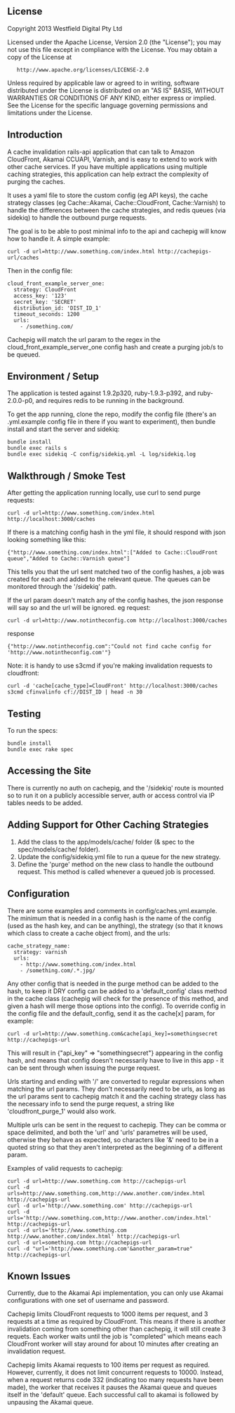 
License
---------------------------------------------
   Copyright 2013 Westfield Digital Pty Ltd
 
   Licensed under the Apache License, Version 2.0 (the "License");
   you may not use this file except in compliance with the License.
   You may obtain a copy of the License at
 
       http://www.apache.org/licenses/LICENSE-2.0
 
   Unless required by applicable law or agreed to in writing, software
   distributed under the License is distributed on an "AS IS" BASIS,
   WITHOUT WARRANTIES OR CONDITIONS OF ANY KIND, either express or implied.
   See the License for the specific language governing permissions and
   limitations under the License.
   


Introduction
---------------------------------------------

A cache invalidation rails-api application that can talk to Amazon CloudFront, Akamai CCUAPI, Varnish, and is easy to extend to work with other cache services. If you have multiple applications using multiple caching strategies, this application can help extract the complexity of purging the caches.

It uses a yaml file to store the custom config (eg API keys), the cache strategy classes (eg Cache::Akamai, Cache::CloudFront, Cache::Varnish) to handle the differences between the cache strategies, and redis queues (via sidekiq) to handle the outbound purge requests.

The goal is to be able to post minimal info to the api and cachepig will know how to handle it.
A simple example:
```
curl -d url=http://www.something.com/index.html http://cachepigs-url/caches
```
Then in the config file:
```
cloud_front_example_server_one:
  strategy: CloudFront
  access_key: '123'
  secret_key: 'SECRET'
  distribution_id: 'DIST_ID_1'
  timeout_seconds: 1200
  urls:
    - /something.com/
```
Cachepig will match the url param to the regex in the cloud_front_example_server_one config hash and create a purging job/s to be queued.

Environment / Setup
----------------------------------------------

The application is tested against 1.9.2p320, ruby-1.9.3-p392, and ruby-2.0.0-p0, and requires redis to be running in the background.

To get the app running, clone the repo, modify the config file (there's an .yml.example config file in there if you want to experiment), then bundle install and start the server and sidekiq:
```
bundle install
bundle exec rails s
bundle exec sidekiq -C config/sidekiq.yml -L log/sidekiq.log
```

Walkthrough / Smoke Test
----------------------------------------------

After getting the application running locally, use curl to send purge requests:
```
curl -d url=http://www.something.com/index.html http://localhost:3000/caches
```
If there is a matching config hash in the yml file, it should respond with json looking something like this:
```
{"http://www.something.com/index.html":["Added to Cache::CloudFront queue","Added to Cache::Varnish queue"]
```
This tells you that the url sent matched two of the config hashes, a job was created for each and added to the relevant queue.
The queues can be monitored through the '/sidekiq' path.

If the url param doesn't match any of the config hashes, the json response will say so and the url will be ignored.
eg request:
```
curl -d url=http://www.notintheconfig.com http://localhost:3000/caches
```
response
```
{"http://www.notintheconfig.com":"Could not find cache config for 'http://www.notintheconfig.com'"}
```
Note: it is handy to use s3cmd if you're making invalidation requests to cloudfront:

```
curl -d 'cache[cache_type]=CloudFront' http://localhost:3000/caches
s3cmd cfinvalinfo cf://DIST_ID | head -n 30
```


Testing
----------------------------------------------

To run the specs:
```
bundle install
bundle exec rake spec
```

Accessing the Site
----------------------------------------------

There is currently no auth on cachepig, and the '/sidekiq' route is mounted so to run it on a publicly accessible server, auth or access control via IP tables needs to be added.

Adding Support for Other Caching Strategies
----------------------------------------------

1. Add the class to the app/models/cache/ folder (& spec to the spec/models/cache/ folder).
2. Update the config/sidekiq.yml file to run a queue for the new strategy.
3. Define the 'purge' method on the new class to handle the outbound request. This method is called whenever a queued job is processed.

Configuration
----------------------------------------------

There are some examples and comments in config/caches.yml.example. The minimum that is needed in a config hash is the name of the config (used as the hash key, and can be anything), the strategy (so that it knows which class to create a cache object from), and the urls:
```
cache_strategy_name:
  strategy: varnish
  urls:
    - http://www.something.com/index.html
    - /something.com/.*.jpg/
```
Any other config that is needed in the purge method can be added to the hash, to keep it DRY config can be added to a 'default_config' class method in the cache class (cachepig will check for the presence of this method, and given a hash will merge those options into the config).
To override config in the config file and the default_config, send it as the cache[x] param, for example:
```
curl -d url=http://www.something.com&cache[api_key]=somethingsecret http://cachepigs-url
```
This will result in {"api_key" => "somethingsecret"} appearing in the config hash, and means that config doesn't necessarily have to live in this app - it can be sent through when issuing the purge request.

Urls starting and ending with '/' are converted to regular expressions when matching the url params. They don't necessarily need to be urls, as long as the url params sent to cachepig match it and the caching strategy class has the necessary info to send the purge request, a string like 'cloudfront_purge_1' would also work.

Multiple urls can be sent in the request to cachepig. They can be comma or space delimited, and both the 'url' and 'urls' parametres will be used, otherwise they behave as expected, so characters like '&' need to be in a quoted string so that they aren't interpreted as the beginning of a different param.

Examples of valid requests to cachepig:
```
curl -d url=http://www.something.com http://cachepigs-url
curl -d urls=http://www.something.com,http://www.another.com/index.html http://cachepigs-url
curl -d url='http://www.something.com' http://cachepigs-url
curl -d urls='http://www.something.com,http://www.another.com/index.html' http://cachepigs-url
curl -d urls='http://www.something.com http://www.another.com/index.html' http://cachepigs-url
curl -d url=something.com http://cachepigs-url
curl -d "url='http://www.something.com'&another_param=true" http://cachepigs-url
```

Known Issues
----------------------------------------------

Currently, due to the Akamai Api implementation, you can only use Akamai configurations with one set of username and password.

Cachepig limits CloudFront requests to 1000 items per request, and 3 requests at a time as required by CloudFront. This means if there is another invalidation coming from something other than cachepig, it will still create 3 requets. Each worker waits until the job is "completed" which means each CloudFront worker will stay around for about 10 minutes after creating an invalidation request.

Cachepig limits Akamai requests to 100 items per request as required. However, currently, it does not limit concurrent requests to 10000. Instead, when a request returns code 332 (indicating too many requests have been made), the worker that receives it pauses the Akamai queue and queues itself in the 'default' queue. Each successful call to akamai is followed by unpausing the Akamai queue.

